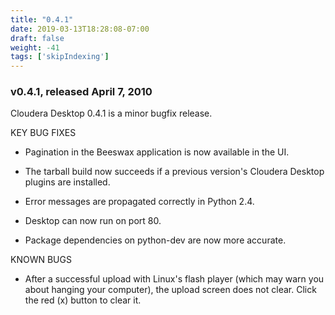 ```yaml
---
title: "0.4.1"
date: 2019-03-13T18:28:08-07:00
draft: false
weight: -41
tags: ['skipIndexing']
---
```


### v0.4.1, released April 7, 2010

Cloudera Desktop 0.4.1 is a minor bugfix release.

KEY BUG FIXES

- Pagination in the Beeswax application is now available in the UI.

- The tarball build now succeeds if a previous version's 
  Cloudera Desktop plugins are installed.

- Error messages are propagated correctly in Python 2.4.

- Desktop can now run on port 80.

- Package dependencies on python-dev are now more accurate.

KNOWN BUGS

- After a successful upload with Linux's flash player (which may warn you about
  hanging your computer), the upload screen does not clear.  Click the red
  (x) button to clear it.
